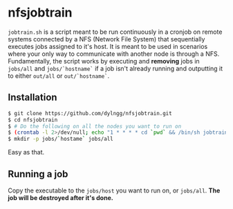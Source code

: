 # nfsjobtrain

`jobtrain.sh` is a script meant to be run continuously in a cronjob on remote systems connected by a NFS (Network File System) that sequentially executes jobs assigned to it's host. It is meant to be used in scenarios where your only way to communicate with another node is through a NFS. Fundamentally, the script works by executing and **removing** jobs in `jobs/all` and `` jobs/`hostname` `` if a job isn't already running and outputting it to either `out/all` or `` out/`hostname` ``.

## Installation

```bash
$ git clone https://github.com/dylngg/nfsjobtrain.git
$ cd nfsjobtrain
$ # Do the following on all the nodes you want to run on
$ (crontab -l 2>/dev/null; echo "1 * * * * cd `pwd` && /bin/sh jobtrain.sh") | crontab -
$ mkdir -p jobs/`hostame` jobs/all
```

Easy as that.

## Running a job

Copy the executable to the `jobs/host` you want to run on, or `jobs/all`. **The job will be destroyed after it's done.**
